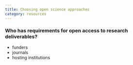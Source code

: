 ```yaml
---
title: Choosing open science approaches
category: resources
---
```


### Who has requirements for open access to research deliverables?

- funders
- journals
- hosting institutions
